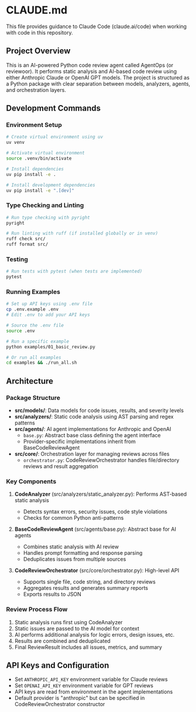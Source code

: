 # CLAUDE.md

This file provides guidance to Claude Code (claude.ai/code) when working with code in this repository.

## Project Overview
This is an AI-powered Python code review agent called AgentOps (or reviewoor). It performs static analysis and AI-based code review using either Anthropic Claude or OpenAI GPT models. The project is structured as a Python package with clear separation between models, analyzers, agents, and orchestration layers.

## Development Commands

### Environment Setup
```bash
# Create virtual environment using uv
uv venv

# Activate virtual environment
source .venv/bin/activate

# Install dependencies
uv pip install -e .

# Install development dependencies
uv pip install -e ".[dev]"
```

### Type Checking and Linting
```bash
# Run type checking with pyright
pyright

# Run linting with ruff (if installed globally or in venv)
ruff check src/
ruff format src/
```

### Testing
```bash
# Run tests with pytest (when tests are implemented)
pytest
```

### Running Examples
```bash
# Set up API keys using .env file
cp .env.example .env
# Edit .env to add your API keys

# Source the .env file
source .env

# Run a specific example
python examples/01_basic_review.py

# Or run all examples
cd examples && ./run_all.sh
```

## Architecture

### Package Structure

- **src/models/**: Data models for code issues, results, and severity levels
- **src/analyzers/**: Static code analysis using AST parsing and regex patterns
- **src/agents/**: AI agent implementations for Anthropic and OpenAI
  - `base.py`: Abstract base class defining the agent interface
  - Provider-specific implementations inherit from BaseCodeReviewAgent
- **src/core/**: Orchestration layer for managing reviews across files
  - `orchestrator.py`: CodeReviewOrchestrator handles file/directory reviews and result aggregation

### Key Components

1. **CodeAnalyzer** (src/analyzers/static_analyzer.py): Performs AST-based static analysis
   - Detects syntax errors, security issues, code style violations
   - Checks for common Python anti-patterns

2. **BaseCodeReviewAgent** (src/agents/base.py): Abstract base for AI agents
   - Combines static analysis with AI review
   - Handles prompt formatting and response parsing
   - Deduplicates issues from multiple sources

3. **CodeReviewOrchestrator** (src/core/orchestrator.py): High-level API
   - Supports single file, code string, and directory reviews
   - Aggregates results and generates summary reports
   - Exports results to JSON

### Review Process Flow

1. Static analysis runs first using CodeAnalyzer
2. Static issues are passed to the AI model for context
3. AI performs additional analysis for logic errors, design issues, etc.
4. Results are combined and deduplicated
5. Final ReviewResult includes all issues, metrics, and summary

## API Keys and Configuration

- Set `ANTHROPIC_API_KEY` environment variable for Claude reviews
- Set `OPENAI_API_KEY` environment variable for GPT reviews
- API keys are read from environment in the agent implementations
- Default provider is "anthropic" but can be specified in CodeReviewOrchestrator constructor

